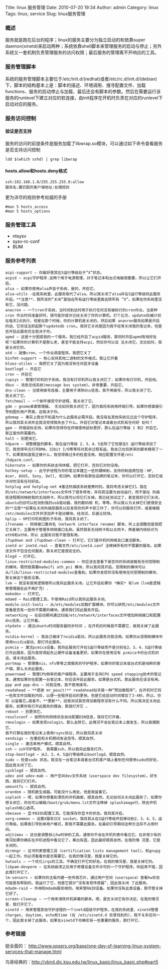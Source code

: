 Title: linux 服务管理
Date: 2010-07-20 19:34
Author: admin
Category: linux
Tags: linux, service
Slug: linux服务管理

### 概述

服务就是跑在后台的程序；linux的服务主要分为独立启动的和依靠super
daemon(xinetd)来启动两种；系统依靠shell脚本来管理服务的启动与停止；另外系统又一套机制负责管理服务的访问权限；最后服务的管理离不开响应的工具。

### 服务管理脚本

系统的服务管理脚本主要位于/etc/init.d/(redhat)或者/etc/rc.d/init.d/(debian)下，脚本的结构基本上是：脚本的描述、环境调用、搜寻配置文件、加载functions、服务的启动停止与加载、最后还会有脚本的参数。然后在需要运行该服务的runlevel下建立对应的软连接，由init程序在开机时负责在对应的runlevel下启动对应的服务。

### 服务访问控制

#### 验证是否支持

服务的访问的前提条件是服务加载了libwrap.so模块，可以通过如下命令查看服务是否支持访问控制

    ldd $(which sshd) | grep libwrap

#### hosts.allow和hosts.deny格式

    ssh:192.168.1.0/255.255.255.0:allow
    服务名:要匹配的客户端地址:处理规则

更为详尽的规则参考权威的手册

    #man 5 hosts_access
    #man 5 hosts_options

### 服务管理工具

-   <span style="color: #000000;">ntsysv</span>
-   <span style="color: #000000;">sysv-rc-conf</span>
-   <span style="color: #000000;">BUM</span>

### 服务参考列表

    acpi-support – 你最好使其在S运行等级处于“X”状态。
    acpid – acpi守护程序.这两个用于电源管理，对于笔记本和台式电脑很重要，所以让它们开启。
    alsa – 如果你使用alsa声音子系统，是的，开启它。
    alsa-utils -在我系统里，此服务取代了alsa，所以我关闭了alsa并在S运行等级将此服务开启。**注意**，我所说的“关闭”是指在所有运行等级里面去除所有 “X”。如果在你系统里没有它，没问题。
    anacron – 一个cron子系统，当时间到达时用于执行任何没有被执行的cron作业。当某种cron 作业时间准备好时，很可能你或许已经关闭了你的计算机。打个比方，updatedb被计划在每天2点执行，但是在那个时候，你的计算机是关闭的，然后如果 ananron服务如果是开启的话，它将设法抓起那个updatedb cron… 我将它关闭是因为我不经常关闭我的笔记本，但是否开启此服务完全取决于你。
    apmd – 这是十分困惑我的一个服务。我已经开启了acpid服务，那同时开启apmd有啥好处呢？如果你的计算机不是那么老，甚至不能支持acpi，然后你可以设 法关闭它。无论如何，我是关闭它的。
    atd – 就像cron，一个作业调度程序。我把它关了
    binfmt-support – 核心支持其他二进制的文件格式。我让它开着
    bluez-utiles – 我把它关了因为我没有任何蓝牙设备
    bootlogd – 开启它
    cron – 开启它
    cupsys – 管理打印机的子系统。我没有打印机所以我关闭它了，如果你有打印机，开启他。
    dbus – 消息总线系统(message bus system)。非常重要，开启它。
    dns-clean – 当使用拨号连接，主要用于清除dns信息。我不用拨号，所以我关闭了它。
    我关闭了它。
    fetchmail – 一个邮件接受守护进程，我关闭了它。
    gdm – gnome桌面管理器。 无论如何我关闭它了，因为我将系统用终端引导。如果你想直接引导到图形用户界面，这取决于你。
    gdomap – 事实上我也不知道为什么此服务必需开启。我没有在其他系统见过这个守护程序，所以我将其关闭并且我没觉得我失去了什么。开启它对笔记本或者台式机有任何好 处吗？
    gpm – 终端鼠标支持。如果你觉得你在终端使用鼠标更好，那么在运行等级 1 和2 开启它。那正是你所需要的。
    halt – 别更改它。
    hdparm – 调整硬盘的脚本。我在运行等级 2，3，4，5去除了它但是在S 运行等级添加了它。我觉得早点打开DMA，32bit I/O等等将对其余过程有益。我自己也将原来的脚本精简了一下。如果我知道我正做什么，我觉得做过多的检查没用。相应配置文件是/etc /hdparm.conf。
    hibernate – 如果你的系统支持休眠，把它打开，否则它对你没用。
    hotkey-setup – 此守护进程为你的笔记本建立一些热键映射。支持的制造商包括：HP, Acer, ASUS, Sony, Dell, 和IBM。如果你有那些品牌的笔记本，你可以打开它，否则它或许对你没有任何好处。
    hotplug and hotplug-net #激活热插拔系统是费时的。我将考虑关掉它们。我在的/etc/network/interfaces文件作了很多修改，并将其设置为自动运行，而不是在 热插拔进程期间映射我的无线网卡。所以我可以将它们关掉。我已经测试过了，甚至我将它们关闭，ubuntu仍旧可以检测到我的usb驱动器，我的数码相 机，等等。所以我认为关掉它们是很安全的**注意**如果在关闭热插拔服务以后发现你的声卡部工作了，你可以将服务打开，或者编辑 /etc/modules文件并添加声卡驱动模块。经测试，后者比较快。
    hplip – HP打印机和图形子系统，我将其关闭了。
    ifrename – 网络接口重命名（network interface rename）脚本。听上去很酷但是我把它关掉了。主要用于管理多网络接口名称。虽然我有无线网卡和以太网卡，两者被内核标识为eth0和ath0，所以 此服务对我不是很有用。
    ifupdown and ifupdown-clean – 打开它，它们是开机时网络及口激活脚本。
    inetd or inetd.real – 查看文件/etc/inetd.conf 注释掉所有你不需要的服务。如果该文件不包含任何服务，那关闭它是很安全的。
    klogd – 打开它。
    linux-restricted-modules-common – 你应该去查看下是否你的系统装载有任何受限制的模块。既然我需要madwifi ath_pci 模块，所以我将其开启。受限制的模块可以从/lib/linux-restricted-modules查看到。如果你发现你没有使用任何受限制的模块， 那关掉这个服务没事。
    lvm – 我没有使用逻辑卷所以我将此服务关闭。让它开启如果你 *确实* 有lvm（lvm是逻辑卷管理器在此不再扩充）.
    makedev – 打开它。
    mdamd – Raid管理工具。不使用Raid所以我将此服务关闭。
    module-init-tools – 从/etc/modules加载扩展模块。你可以研究/etc/modules文件查看是否有一些你不需要的模块。通常我们将此服务开启。
    networking – 在启动期间通过扫描/etc/network/interfaces文件增加网络接口和配置dns信息。让它开着。
    ntpdate – 通过ubuntu时间服务器同步时间 。在开机的时候我不需要它，故我关掉了此服务。
    nvidia-kernel – 我自己编译了nvidia驱动，所以此服务对我没用。如果你从受限制模块中使用nvidia驱动，那打开此服务。
    pcmcia – 激活pcmica设备。我将此服务打开在S运行等级而不是分别在2，3，4，5运行等级打开此服务，因为我觉得起先让硬件设备准备更好。如果你在使用没有 pcmica卡的台式机的话，请关闭此服务。
    portmap – 管理像nis，nfs等等之类服务的守护程序。如果你的笔记本或台式机是纯粹的客户端，那么关闭此服务。
    powernowd – 管理CPU频率的客户端程序。主要用于支持CPU speed stepping技术的笔记本。通常如果你在配置一台笔记本，你应该开启此服务。如果是台式机，那此服务应该没有用。
    ppp and ppp-dns – 对我没用，我不使用拨号。
    readahead – **感谢 mr_pouit!** readahead似乎是一种“预加载程序”。在开机时它将一些库文件加载到内存，以便一些程序启动的更快。但是它给启动时间增加了3-4秒。所以，你可 以留着它…或者不。**更新**，经我测试我觉得加载程序没有什么不同。所以我决定关闭此服务。如果你有打开此服务的理由，那就打开它 。
    reboot – 别更改它。
    resolvconf – 按照你的网络状态自动配置DSN信息，我将它打开着。
    rmnologin – 如果发现nologin，那么去除它。此情况不会在笔记本上面发生，所以我摆脱它。
    我不打算在我的笔记本上使用rsync协议，所以我将其关闭
    sendsigs – 在重启和关机期间发送信号。顺其自然。
    single – 激活单用户模式。顺其自然。
    ssh – ssh守护程序。 我需要ssh，所以我将此服务打开。
    stop-bootlogd – 从2，3，4，5运行等级停止bootlogd。顺其自然。
    sudo – 检查sudo 状态。我没在一台笔记本或者台式机客户端上看到任何使用sudo的好处，因此我关闭了它。
    sysklogd – 顺其自然。
    udev and udev-mab – 用户空间dev文件系统（userspace dev filesystem）。好东西，我将它们打开。
    umountfs – 顺其自然。
    urandom – 随机数生成器。可能没什么用处，但是我留着它。
    usplash – 嗯，如果你想看到漂亮的开机画面，顺其自然。无论如何沃关闭此服务了。如果你想关闭它，你也可以编辑/boot/grub/menu.lst文件注释掉 splashimage行，除去开机 splash核心选项。
    vbesave – 显卡BIOS配置工具。它能保存你显卡的状态。我将其开启。
    xorg-common – 设置X服务ICE socket。我将其从在S运行等级开启移动到2，3，4，5，运行等级。如果我引导到单用户模式，那我不需要此服务。在最初引导期间这种方法将不占用时 间。
    adjtimex – 这也是调整核心hw时钟的工具。通常你不会在开机列表中看见它。在非常少有的情况如果你确实在开机进程中看见它了，事出有因，因此最好顺其自然。在我的情 况里，它是关闭的。
    dirmngr – 证书列表管理工具（certification lists management tool）。和gnupg一起工作。你必须看看你是否需要它。在我的情况里，我是关掉它的。
    hwtools – 一个优化irqs的工具。不确定打开它的好处。在我的情况里，我是关掉它的。
    libpam-devperm – 在系统崩溃之后用于修理设备文件许可的一个守护程序。听起来不错，因此我打开它了。
    lm-sensors – 如果你的主板内建一些传感芯片，通过用户空间（userspace）查看hw状态可能是有帮助的。我运行了它，但是它提示“没有发现传感器”，因此我关闭 了此服务。
    mdadm-raid – 作用和mdadm服务相同。用来管RAID设备。如果你没有此类设备，那尽管关掉它好了。
    screen-cleanup – 一个用来清除开机屏幕的脚本。嗯，是否关闭它有你决定。在我的情况里，我打开它了。
    xinetd – 用来管理其他守护进程的一个inetd超级守护程序。在我的系统里，xinetd管理chargen, daytime, echo和time (在 /etc/xinetd.d 目录找到的)，我不关系任何一个，因此我关掉了此服务。如果在xinetd下你确实有一些重要的服务，那打开它。

### 参考链接

挺全面的： <http://www.opsers.org/base/one-day-of-learning-linux-system-services-that-manage.html>

鸟哥经典的：<http://vbird.dic.ksu.edu.tw/linux_basic/linux_basic.php#part5>
